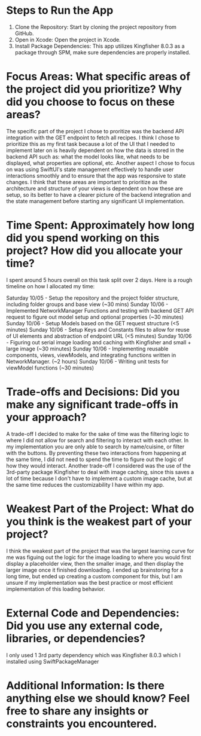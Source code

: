 # Steps to Run the App
1. Clone the Repository: Start by cloning the project repository from GitHub.
2. Open in Xcode: Open the project in Xcode.
3. Install Package Dependencies: This app utilizes Kingfisher 8.0.3 as a package through SPM, make sure dependencies are properly installed.

# Focus Areas: What specific areas of the project did you prioritize? Why did you choose to focus on these areas?

The specific part of the project I chose to proritize was the backend API integration with the GET endpoint to fetch all recipes. I think I chose to prioritize this as my first task because a lot of the UI that I needed to implement later on is heavily dependent on how the data is stored in the backend API such as: what the model looks like, what needs to be displayed, what properties are optional, etc. Another aspect I chose to focus on was using SwiftUI's state management effectively to handle user interactions smoothly and to ensure that the app was responsive to state changes. I think that these areas are important to prioritize as the architecture and structure of your views is dependent on how these are setup, so its better to have a clearer picture of the backend integration and the state management before starting any significant UI implementation.

# Time Spent: Approximately how long did you spend working on this project? How did you allocate your time?

I spent around 5 hours overall on this task split over 2 days. Here is a rough timeline on how I allocated my time:

Saturday 10/05 - Setup the repository and the project folder structure, including folder groups and base view (~30 mins)
Sunday 10/06 - Implemented NetworkManager Functions and testing with backend GET API request to figure out model setup and optional properties (~30 minutes)
Sunday 10/06  - Setup Models based on the GET request structure (<5 minutes)
Sunday 10/06 - Setup Keys and Constants files to allow for reuse of UI elements and abstraction of endpoint URL (<5 minutes)
Sunday 10/06 - Figuring out serial image loading and caching with Kingfisher and small + large image (~30 minutes)
Sunday 10/06 - Implementing reusable components, views, viewModels, and integrating functions written in NetworkManager. (~2 hours)
Sunday 10/06 - Writing unit tests for viewModel functions (~30 minutes)
 

# Trade-offs and Decisions: Did you make any significant trade-offs in your approach?

A trade-off I decided to make for the sake of time was the filtering logic to where I did not allow for search and filtering to interact with each other. In my implementation you are only able to search by name/cuisine, or filter with the buttons. By preventing these two interactions from happening at the same time, I did not need to spend the time to figure out the logic of how they would interact. Another trade-off I considered was the use of the 3rd-party package Kingfisher to deal with image caching, since this saves a lot of time because I don't have to implement a custom image cache, but at the same time reduces the customizability I have within my app.

# Weakest Part of the Project: What do you think is the weakest part of your project?

I think the weakest part of the project that was the largest learning curve for me was figuing out the logic for the image loading to where you would first display a placeholder view, then the smaller image, and then display the larger image once it finished downloading. I ended up brainstoring for a long time, but ended up creating a custom component for this, but I am unsure if my implementation was the best practice or most efficient implementation of this loading behavior.

# External Code and Dependencies: Did you use any external code, libraries, or dependencies?

I only used 1 3rd party dependency which was Kingfisher 8.0.3 which I installed using SwiftPackageManager

# Additional Information: Is there anything else we should know? Feel free to share any insights or constraints you encountered.

